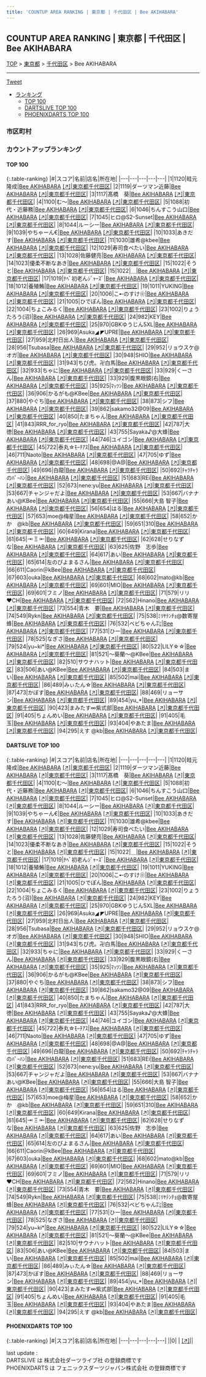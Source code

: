 ```yaml
---
title: 'COUNTUP AREA RANKING | 東京都 | 千代田区 | Bee AKIHABARA'
---
```

## COUNTUP AREA RANKING | 東京都 | 千代田区 | Bee AKIHABARA

[TOP](/darts/rank/) > [東京都](/darts/rank/東京都/) > [千代田区](/darts/rank/東京都/千代田区/) > Bee AKIHABARA

___

<a href="https://twitter.com/share?ref_src=twsrc%5Etfw" data-text="COUNTUP AREA RANKING | 東京都千代田区Bee AKIHABARA" class="twitter-share-button" data-hashtags="DARTSLIVE,PHOENIXDARTS,darts,ダーツ" data-show-count="false">Tweet</a>

* [ランキング](#カウントアップランキング)
    * [TOP 100](#top-100)
    * [DARTSLIVE TOP 100](#dartslive-top-100)
    * [PHOENIXDARTS TOP 100](#phoenixdarts-top-100)

### 市区町村

<ul>

</ul>

### カウントアップランキング

#### TOP 100



{:.table-ranking}
|#|スコア|名前|店名|所在地|
|---|---|---|---|---|
|1|1120|<span class="rank-name-dl">畦元 隆成</span>|<a href="/darts/rank/shops/fc0255dcb6506e3c5f9f3321c1147265.html">Bee AKIHABARA</a> <a href="https://search.dartslive.com/jp/shop/fc0255dcb6506e3c5f9f3321c1147265">[↗]</a>|<a href="/darts/rank/東京都/千代田区">東京都千代田区</a>|
|2|1119|<span class="rank-name-dl">ダーツマン近藤</span>|<a href="/darts/rank/shops/fc0255dcb6506e3c5f9f3321c1147265.html">Bee AKIHABARA</a> <a href="https://search.dartslive.com/jp/shop/fc0255dcb6506e3c5f9f3321c1147265">[↗]</a>|<a href="/darts/rank/東京都/千代田区">東京都千代田区</a>|
|3|1117|<span class="rank-name-dl">髙橋　葵</span>|<a href="/darts/rank/shops/fc0255dcb6506e3c5f9f3321c1147265.html">Bee AKIHABARA</a> <a href="https://search.dartslive.com/jp/shop/fc0255dcb6506e3c5f9f3321c1147265">[↗]</a>|<a href="/darts/rank/東京都/千代田区">東京都千代田区</a>|
|4|1100|<span class="rank-name-dl">む〜</span>|<a href="/darts/rank/shops/fc0255dcb6506e3c5f9f3321c1147265.html">Bee AKIHABARA</a> <a href="https://search.dartslive.com/jp/shop/fc0255dcb6506e3c5f9f3321c1147265">[↗]</a>|<a href="/darts/rank/東京都/千代田区">東京都千代田区</a>|
|5|1088|<span class="rank-name-dl">初代・近藤務</span>|<a href="/darts/rank/shops/fc0255dcb6506e3c5f9f3321c1147265.html">Bee AKIHABARA</a> <a href="https://search.dartslive.com/jp/shop/fc0255dcb6506e3c5f9f3321c1147265">[↗]</a>|<a href="/darts/rank/東京都/千代田区">東京都千代田区</a>|
|6|1046|<span class="rank-name-dl">ちんすこう山口</span>|<a href="/darts/rank/shops/fc0255dcb6506e3c5f9f3321c1147265.html">Bee AKIHABARA</a> <a href="https://search.dartslive.com/jp/shop/fc0255dcb6506e3c5f9f3321c1147265">[↗]</a>|<a href="/darts/rank/東京都/千代田区">東京都千代田区</a>|
|7|1045|<span class="rank-name-dl">ヒロ@S2-Sunset</span>|<a href="/darts/rank/shops/fc0255dcb6506e3c5f9f3321c1147265.html">Bee AKIHABARA</a> <a href="https://search.dartslive.com/jp/shop/fc0255dcb6506e3c5f9f3321c1147265">[↗]</a>|<a href="/darts/rank/東京都/千代田区">東京都千代田区</a>|
|8|1044|<span class="rank-name-dl">ルーシー</span>|<a href="/darts/rank/shops/fc0255dcb6506e3c5f9f3321c1147265.html">Bee AKIHABARA</a> <a href="https://search.dartslive.com/jp/shop/fc0255dcb6506e3c5f9f3321c1147265">[↗]</a>|<a href="/darts/rank/東京都/千代田区">東京都千代田区</a>|
|9|1039|<span class="rank-name-dl">やちゃーん€</span>|<a href="/darts/rank/shops/fc0255dcb6506e3c5f9f3321c1147265.html">Bee AKIHABARA</a> <a href="https://search.dartslive.com/jp/shop/fc0255dcb6506e3c5f9f3321c1147265">[↗]</a>|<a href="/darts/rank/東京都/千代田区">東京都千代田区</a>|
|10|1033|<span class="rank-name-dl">あきだす</span>|<a href="/darts/rank/shops/fc0255dcb6506e3c5f9f3321c1147265.html">Bee AKIHABARA</a> <a href="https://search.dartslive.com/jp/shop/fc0255dcb6506e3c5f9f3321c1147265">[↗]</a>|<a href="/darts/rank/東京都/千代田区">東京都千代田区</a>|
|11|1030|<span class="rank-name-dl">雄希@kbee</span>|<a href="/darts/rank/shops/fc0255dcb6506e3c5f9f3321c1147265.html">Bee AKIHABARA</a> <a href="https://search.dartslive.com/jp/shop/fc0255dcb6506e3c5f9f3321c1147265">[↗]</a>|<a href="/darts/rank/東京都/千代田区">東京都千代田区</a>|
|12|1029|<span class="rank-name-dl">寿司食べたい</span>|<a href="/darts/rank/shops/fc0255dcb6506e3c5f9f3321c1147265.html">Bee AKIHABARA</a> <a href="https://search.dartslive.com/jp/shop/fc0255dcb6506e3c5f9f3321c1147265">[↗]</a>|<a href="/darts/rank/東京都/千代田区">東京都千代田区</a>|
|13|1028|<span class="rank-name-dl">佐藤健亮</span>|<a href="/darts/rank/shops/fc0255dcb6506e3c5f9f3321c1147265.html">Bee AKIHABARA</a> <a href="https://search.dartslive.com/jp/shop/fc0255dcb6506e3c5f9f3321c1147265">[↗]</a>|<a href="/darts/rank/東京都/千代田区">東京都千代田区</a>|
|14|1023|<span class="rank-name-dl">優柔不断なあき</span>|<a href="/darts/rank/shops/fc0255dcb6506e3c5f9f3321c1147265.html">Bee AKIHABARA</a> <a href="https://search.dartslive.com/jp/shop/fc0255dcb6506e3c5f9f3321c1147265">[↗]</a>|<a href="/darts/rank/東京都/千代田区">東京都千代田区</a>|
|15|1022|<span class="rank-name-dl">そうと</span>|<a href="/darts/rank/shops/fc0255dcb6506e3c5f9f3321c1147265.html">Bee AKIHABARA</a> <a href="https://search.dartslive.com/jp/shop/fc0255dcb6506e3c5f9f3321c1147265">[↗]</a>|<a href="/darts/rank/東京都/千代田区">東京都千代田区</a>|
|15|1022|<span class="rank-name-dl">＿</span>|<a href="/darts/rank/shops/fc0255dcb6506e3c5f9f3321c1147265.html">Bee AKIHABARA</a> <a href="https://search.dartslive.com/jp/shop/fc0255dcb6506e3c5f9f3321c1147265">[↗]</a>|<a href="/darts/rank/東京都/千代田区">東京都千代田区</a>|
|17|1019|<span class="rank-name-dl">ﾅﾍﾞ初老んｼﾞｬｰｽﾞ</span>|<a href="/darts/rank/shops/fc0255dcb6506e3c5f9f3321c1147265.html">Bee AKIHABARA</a> <a href="https://search.dartslive.com/jp/shop/fc0255dcb6506e3c5f9f3321c1147265">[↗]</a>|<a href="/darts/rank/東京都/千代田区">東京都千代田区</a>|
|18|1012|<span class="rank-name-dl">養殖鮪</span>|<a href="/darts/rank/shops/fc0255dcb6506e3c5f9f3321c1147265.html">Bee AKIHABARA</a> <a href="https://search.dartslive.com/jp/shop/fc0255dcb6506e3c5f9f3321c1147265">[↗]</a>|<a href="/darts/rank/東京都/千代田区">東京都千代田区</a>|
|19|1011|<span class="rank-name-dl">YUKING</span>|<a href="/darts/rank/shops/fc0255dcb6506e3c5f9f3321c1147265.html">Bee AKIHABARA</a> <a href="https://search.dartslive.com/jp/shop/fc0255dcb6506e3c5f9f3321c1147265">[↗]</a>|<a href="/darts/rank/東京都/千代田区">東京都千代田区</a>|
|20|1006|<span class="rank-name-dl">こ➸のすけ❀</span>|<a href="/darts/rank/shops/fc0255dcb6506e3c5f9f3321c1147265.html">Bee AKIHABARA</a> <a href="https://search.dartslive.com/jp/shop/fc0255dcb6506e3c5f9f3321c1147265">[↗]</a>|<a href="/darts/rank/東京都/千代田区">東京都千代田区</a>|
|21|1005|<span class="rank-name-dl">ひでぽん</span>|<a href="/darts/rank/shops/fc0255dcb6506e3c5f9f3321c1147265.html">Bee AKIHABARA</a> <a href="https://search.dartslive.com/jp/shop/fc0255dcb6506e3c5f9f3321c1147265">[↗]</a>|<a href="/darts/rank/東京都/千代田区">東京都千代田区</a>|
|22|1004|<span class="rank-name-dl">ちょこみるく</span>|<a href="/darts/rank/shops/fc0255dcb6506e3c5f9f3321c1147265.html">Bee AKIHABARA</a> <a href="https://search.dartslive.com/jp/shop/fc0255dcb6506e3c5f9f3321c1147265">[↗]</a>|<a href="/darts/rank/東京都/千代田区">東京都千代田区</a>|
|23|1002|<span class="rank-name-dl">りょうたろう(沼)</span>|<a href="/darts/rank/shops/fc0255dcb6506e3c5f9f3321c1147265.html">Bee AKIHABARA</a> <a href="https://search.dartslive.com/jp/shop/fc0255dcb6506e3c5f9f3321c1147265">[↗]</a>|<a href="/darts/rank/東京都/千代田区">東京都千代田区</a>|
|24|982|<span class="rank-name-dl">KEY</span>|<a href="/darts/rank/shops/fc0255dcb6506e3c5f9f3321c1147265.html">Bee AKIHABARA</a> <a href="https://search.dartslive.com/jp/shop/fc0255dcb6506e3c5f9f3321c1147265">[↗]</a>|<a href="/darts/rank/東京都/千代田区">東京都千代田区</a>|
|25|970|<span class="rank-name-dl">GBKゆうじん5XL</span>|<a href="/darts/rank/shops/fc0255dcb6506e3c5f9f3321c1147265.html">Bee AKIHABARA</a> <a href="https://search.dartslive.com/jp/shop/fc0255dcb6506e3c5f9f3321c1147265">[↗]</a>|<a href="/darts/rank/東京都/千代田区">東京都千代田区</a>|
|26|969|<span class="rank-name-dl">Asuka◢ ◤UPRE</span>|<a href="/darts/rank/shops/fc0255dcb6506e3c5f9f3321c1147265.html">Bee AKIHABARA</a> <a href="https://search.dartslive.com/jp/shop/fc0255dcb6506e3c5f9f3321c1147265">[↗]</a>|<a href="/darts/rank/東京都/千代田区">東京都千代田区</a>|
|27|959|<span class="rank-name-dl">北村日出人</span>|<a href="/darts/rank/shops/fc0255dcb6506e3c5f9f3321c1147265.html">Bee AKIHABARA</a> <a href="https://search.dartslive.com/jp/shop/fc0255dcb6506e3c5f9f3321c1147265">[↗]</a>|<a href="/darts/rank/東京都/千代田区">東京都千代田区</a>|
|28|956|<span class="rank-name-dl">Tsubasa</span>|<a href="/darts/rank/shops/fc0255dcb6506e3c5f9f3321c1147265.html">Bee AKIHABARA</a> <a href="https://search.dartslive.com/jp/shop/fc0255dcb6506e3c5f9f3321c1147265">[↗]</a>|<a href="/darts/rank/東京都/千代田区">東京都千代田区</a>|
|29|952|<span class="rank-name-dl">リョウスケ@オガ</span>|<a href="/darts/rank/shops/fc0255dcb6506e3c5f9f3321c1147265.html">Bee AKIHABARA</a> <a href="https://search.dartslive.com/jp/shop/fc0255dcb6506e3c5f9f3321c1147265">[↗]</a>|<a href="/darts/rank/東京都/千代田区">東京都千代田区</a>|
|30|948|<span class="rank-name-dl">SHIO</span>|<a href="/darts/rank/shops/fc0255dcb6506e3c5f9f3321c1147265.html">Bee AKIHABARA</a> <a href="https://search.dartslive.com/jp/shop/fc0255dcb6506e3c5f9f3321c1147265">[↗]</a>|<a href="/darts/rank/東京都/千代田区">東京都千代田区</a>|
|31|943|<span class="rank-name-dl">ちび虎。卍白馬</span>|<a href="/darts/rank/shops/fc0255dcb6506e3c5f9f3321c1147265.html">Bee AKIHABARA</a> <a href="https://search.dartslive.com/jp/shop/fc0255dcb6506e3c5f9f3321c1147265">[↗]</a>|<a href="/darts/rank/東京都/千代田区">東京都千代田区</a>|
|32|933|<span class="rank-name-dl">ちゃに</span>|<a href="/darts/rank/shops/fc0255dcb6506e3c5f9f3321c1147265.html">Bee AKIHABARA</a> <a href="https://search.dartslive.com/jp/shop/fc0255dcb6506e3c5f9f3321c1147265">[↗]</a>|<a href="/darts/rank/東京都/千代田区">東京都千代田区</a>|
|33|929|<span class="rank-name-dl">くーさん</span>|<a href="/darts/rank/shops/fc0255dcb6506e3c5f9f3321c1147265.html">Bee AKIHABARA</a> <a href="https://search.dartslive.com/jp/shop/fc0255dcb6506e3c5f9f3321c1147265">[↗]</a>|<a href="/darts/rank/東京都/千代田区">東京都千代田区</a>|
|33|929|<span class="rank-name-dl">腹黒眼鏡(右</span>|<a href="/darts/rank/shops/fc0255dcb6506e3c5f9f3321c1147265.html">Bee AKIHABARA</a> <a href="https://search.dartslive.com/jp/shop/fc0255dcb6506e3c5f9f3321c1147265">[↗]</a>|<a href="/darts/rank/東京都/千代田区">東京都千代田区</a>|
|35|925|<span class="rank-name-dl">ﾏｯﾂﾝ</span>|<a href="/darts/rank/shops/fc0255dcb6506e3c5f9f3321c1147265.html">Bee AKIHABARA</a> <a href="https://search.dartslive.com/jp/shop/fc0255dcb6506e3c5f9f3321c1147265">[↗]</a>|<a href="/darts/rank/東京都/千代田区">東京都千代田区</a>|
|36|906|<span class="rank-name-dl">かるがも@KBee</span>|<a href="/darts/rank/shops/fc0255dcb6506e3c5f9f3321c1147265.html">Bee AKIHABARA</a> <a href="https://search.dartslive.com/jp/shop/fc0255dcb6506e3c5f9f3321c1147265">[↗]</a>|<a href="/darts/rank/東京都/千代田区">東京都千代田区</a>|
|37|880|<span class="rank-name-dl">やぐち</span>|<a href="/darts/rank/shops/fc0255dcb6506e3c5f9f3321c1147265.html">Bee AKIHABARA</a> <a href="https://search.dartslive.com/jp/shop/fc0255dcb6506e3c5f9f3321c1147265">[↗]</a>|<a href="/darts/rank/東京都/千代田区">東京都千代田区</a>|
|38|873|<span class="rank-name-dl">シフ</span>|<a href="/darts/rank/shops/fc0255dcb6506e3c5f9f3321c1147265.html">Bee AKIHABARA</a> <a href="https://search.dartslive.com/jp/shop/fc0255dcb6506e3c5f9f3321c1147265">[↗]</a>|<a href="/darts/rank/東京都/千代田区">東京都千代田区</a>|
|39|862|<span class="rank-name-dl">sakamo32@09</span>|<a href="/darts/rank/shops/fc0255dcb6506e3c5f9f3321c1147265.html">Bee AKIHABARA</a> <a href="https://search.dartslive.com/jp/shop/fc0255dcb6506e3c5f9f3321c1147265">[↗]</a>|<a href="/darts/rank/東京都/千代田区">東京都千代田区</a>|
|40|850|<span class="rank-name-dl">たまちゃん</span>|<a href="/darts/rank/shops/fc0255dcb6506e3c5f9f3321c1147265.html">Bee AKIHABARA</a> <a href="https://search.dartslive.com/jp/shop/fc0255dcb6506e3c5f9f3321c1147265">[↗]</a>|<a href="/darts/rank/東京都/千代田区">東京都千代田区</a>|
|41|843|<span class="rank-name-dl">RRR_for_ryo</span>|<a href="/darts/rank/shops/fc0255dcb6506e3c5f9f3321c1147265.html">Bee AKIHABARA</a> <a href="https://search.dartslive.com/jp/shop/fc0255dcb6506e3c5f9f3321c1147265">[↗]</a>|<a href="/darts/rank/東京都/千代田区">東京都千代田区</a>|
|42|787|<span class="rank-name-dl">大徳</span>|<a href="/darts/rank/shops/fc0255dcb6506e3c5f9f3321c1147265.html">Bee AKIHABARA</a> <a href="https://search.dartslive.com/jp/shop/fc0255dcb6506e3c5f9f3321c1147265">[↗]</a>|<a href="/darts/rank/東京都/千代田区">東京都千代田区</a>|
|43|755|<span class="rank-name-dl">Sayaka♪@大蜂</span>|<a href="/darts/rank/shops/fc0255dcb6506e3c5f9f3321c1147265.html">Bee AKIHABARA</a> <a href="https://search.dartslive.com/jp/shop/fc0255dcb6506e3c5f9f3321c1147265">[↗]</a>|<a href="/darts/rank/東京都/千代田区">東京都千代田区</a>|
|44|746|<span class="rank-name-dl">ユイゴン</span>|<a href="/darts/rank/shops/fc0255dcb6506e3c5f9f3321c1147265.html">Bee AKIHABARA</a> <a href="https://search.dartslive.com/jp/shop/fc0255dcb6506e3c5f9f3321c1147265">[↗]</a>|<a href="/darts/rank/東京都/千代田区">東京都千代田区</a>|
|45|722|<span class="rank-name-dl">泰丸☆ﾓｰﾁｱｽ</span>|<a href="/darts/rank/shops/fc0255dcb6506e3c5f9f3321c1147265.html">Bee AKIHABARA</a> <a href="https://search.dartslive.com/jp/shop/fc0255dcb6506e3c5f9f3321c1147265">[↗]</a>|<a href="/darts/rank/東京都/千代田区">東京都千代田区</a>|
|46|711|<span class="rank-name-dl">Naoto</span>|<a href="/darts/rank/shops/fc0255dcb6506e3c5f9f3321c1147265.html">Bee AKIHABARA</a> <a href="https://search.dartslive.com/jp/shop/fc0255dcb6506e3c5f9f3321c1147265">[↗]</a>|<a href="/darts/rank/東京都/千代田区">東京都千代田区</a>|
|47|705|<span class="rank-name-dl">ゆず</span>|<a href="/darts/rank/shops/fc0255dcb6506e3c5f9f3321c1147265.html">Bee AKIHABARA</a> <a href="https://search.dartslive.com/jp/shop/fc0255dcb6506e3c5f9f3321c1147265">[↗]</a>|<a href="/darts/rank/東京都/千代田区">東京都千代田区</a>|
|48|698|<span class="rank-name-dl">@A@</span>|<a href="/darts/rank/shops/fc0255dcb6506e3c5f9f3321c1147265.html">Bee AKIHABARA</a> <a href="https://search.dartslive.com/jp/shop/fc0255dcb6506e3c5f9f3321c1147265">[↗]</a>|<a href="/darts/rank/東京都/千代田区">東京都千代田区</a>|
|49|696|<span class="rank-name-dl">白龍</span>|<a href="/darts/rank/shops/fc0255dcb6506e3c5f9f3321c1147265.html">Bee AKIHABARA</a> <a href="https://search.dartslive.com/jp/shop/fc0255dcb6506e3c5f9f3321c1147265">[↗]</a>|<a href="/darts/rank/東京都/千代田区">東京都千代田区</a>|
|50|692|<span class="rank-name-dl">ﾁｬﾗﾁｬﾗのﾊﾟｰﾊﾝ</span>|<a href="/darts/rank/shops/fc0255dcb6506e3c5f9f3321c1147265.html">Bee AKIHABARA</a> <a href="https://search.dartslive.com/jp/shop/fc0255dcb6506e3c5f9f3321c1147265">[↗]</a>|<a href="/darts/rank/東京都/千代田区">東京都千代田区</a>|
|51|683|<span class="rank-name-dl">REi</span>|<a href="/darts/rank/shops/fc0255dcb6506e3c5f9f3321c1147265.html">Bee AKIHABARA</a> <a href="https://search.dartslive.com/jp/shop/fc0255dcb6506e3c5f9f3321c1147265">[↗]</a>|<a href="/darts/rank/東京都/千代田区">東京都千代田区</a>|
|52|673|<span class="rank-name-dl">nene:yu</span>|<a href="/darts/rank/shops/fc0255dcb6506e3c5f9f3321c1147265.html">Bee AKIHABARA</a> <a href="https://search.dartslive.com/jp/shop/fc0255dcb6506e3c5f9f3321c1147265">[↗]</a>|<a href="/darts/rank/東京都/千代田区">東京都千代田区</a>|
|53|667|<span class="rank-name-dl">チャンジャだよ</span>|<a href="/darts/rank/shops/fc0255dcb6506e3c5f9f3321c1147265.html">Bee AKIHABARA</a> <a href="https://search.dartslive.com/jp/shop/fc0255dcb6506e3c5f9f3321c1147265">[↗]</a>|<a href="/darts/rank/東京都/千代田区">東京都千代田区</a>|
|53|667|<span class="rank-name-dl">バナナあい@KBee</span>|<a href="/darts/rank/shops/fc0255dcb6506e3c5f9f3321c1147265.html">Bee AKIHABARA</a> <a href="https://search.dartslive.com/jp/shop/fc0255dcb6506e3c5f9f3321c1147265">[↗]</a>|<a href="/darts/rank/東京都/千代田区">東京都千代田区</a>|
|55|666|<span class="rank-name-dl">大島 智子</span>|<a href="/darts/rank/shops/fc0255dcb6506e3c5f9f3321c1147265.html">Bee AKIHABARA</a> <a href="https://search.dartslive.com/jp/shop/fc0255dcb6506e3c5f9f3321c1147265">[↗]</a>|<a href="/darts/rank/東京都/千代田区">東京都千代田区</a>|
|56|654|<span class="rank-name-dl">はる</span>|<a href="/darts/rank/shops/fc0255dcb6506e3c5f9f3321c1147265.html">Bee AKIHABARA</a> <a href="https://search.dartslive.com/jp/shop/fc0255dcb6506e3c5f9f3321c1147265">[↗]</a>|<a href="/darts/rank/東京都/千代田区">東京都千代田区</a>|
|57|653|<span class="rank-name-dl">moe@梅星</span>|<a href="/darts/rank/shops/fc0255dcb6506e3c5f9f3321c1147265.html">Bee AKIHABARA</a> <a href="https://search.dartslive.com/jp/shop/fc0255dcb6506e3c5f9f3321c1147265">[↗]</a>|<a href="/darts/rank/東京都/千代田区">東京都千代田区</a>|
|58|652|<span class="rank-name-dl">かか　@kb</span>|<a href="/darts/rank/shops/fc0255dcb6506e3c5f9f3321c1147265.html">Bee AKIHABARA</a> <a href="https://search.dartslive.com/jp/shop/fc0255dcb6506e3c5f9f3321c1147265">[↗]</a>|<a href="/darts/rank/東京都/千代田区">東京都千代田区</a>|
|59|651|<span class="rank-name-dl">310</span>|<a href="/darts/rank/shops/fc0255dcb6506e3c5f9f3321c1147265.html">Bee AKIHABARA</a> <a href="https://search.dartslive.com/jp/shop/fc0255dcb6506e3c5f9f3321c1147265">[↗]</a>|<a href="/darts/rank/東京都/千代田区">東京都千代田区</a>|
|60|649|<span class="rank-name-dl">Kirana</span>|<a href="/darts/rank/shops/fc0255dcb6506e3c5f9f3321c1147265.html">Bee AKIHABARA</a> <a href="https://search.dartslive.com/jp/shop/fc0255dcb6506e3c5f9f3321c1147265">[↗]</a>|<a href="/darts/rank/東京都/千代田区">東京都千代田区</a>|
|61|645|<span class="rank-name-dl">⇥ Ξ ⇤</span>|<a href="/darts/rank/shops/fc0255dcb6506e3c5f9f3321c1147265.html">Bee AKIHABARA</a> <a href="https://search.dartslive.com/jp/shop/fc0255dcb6506e3c5f9f3321c1147265">[↗]</a>|<a href="/darts/rank/東京都/千代田区">東京都千代田区</a>|
|62|628|<span class="rank-name-dl">せりなずな</span>|<a href="/darts/rank/shops/fc0255dcb6506e3c5f9f3321c1147265.html">Bee AKIHABARA</a> <a href="https://search.dartslive.com/jp/shop/fc0255dcb6506e3c5f9f3321c1147265">[↗]</a>|<a href="/darts/rank/東京都/千代田区">東京都千代田区</a>|
|63|625|<span class="rank-name-dl">佐野　志歩</span>|<a href="/darts/rank/shops/fc0255dcb6506e3c5f9f3321c1147265.html">Bee AKIHABARA</a> <a href="https://search.dartslive.com/jp/shop/fc0255dcb6506e3c5f9f3321c1147265">[↗]</a>|<a href="/darts/rank/東京都/千代田区">東京都千代田区</a>|
|64|617|<span class="rank-name-dl">あい</span>|<a href="/darts/rank/shops/fc0255dcb6506e3c5f9f3321c1147265.html">Bee AKIHABARA</a> <a href="https://search.dartslive.com/jp/shop/fc0255dcb6506e3c5f9f3321c1147265">[↗]</a>|<a href="/darts/rank/東京都/千代田区">東京都千代田区</a>|
|65|614|<span class="rank-name-dl">左のぴよまるさん</span>|<a href="/darts/rank/shops/fc0255dcb6506e3c5f9f3321c1147265.html">Bee AKIHABARA</a> <a href="https://search.dartslive.com/jp/shop/fc0255dcb6506e3c5f9f3321c1147265">[↗]</a>|<a href="/darts/rank/東京都/千代田区">東京都千代田区</a>|
|66|611|<span class="rank-name-dl">Caorin＠kBee</span>|<a href="/darts/rank/shops/fc0255dcb6506e3c5f9f3321c1147265.html">Bee AKIHABARA</a> <a href="https://search.dartslive.com/jp/shop/fc0255dcb6506e3c5f9f3321c1147265">[↗]</a>|<a href="/darts/rank/東京都/千代田区">東京都千代田区</a>|
|67|603|<span class="rank-name-dl">ouka</span>|<a href="/darts/rank/shops/fc0255dcb6506e3c5f9f3321c1147265.html">Bee AKIHABARA</a> <a href="https://search.dartslive.com/jp/shop/fc0255dcb6506e3c5f9f3321c1147265">[↗]</a>|<a href="/darts/rank/東京都/千代田区">東京都千代田区</a>|
|68|602|<span class="rank-name-dl">mato@kb</span>|<a href="/darts/rank/shops/fc0255dcb6506e3c5f9f3321c1147265.html">Bee AKIHABARA</a> <a href="https://search.dartslive.com/jp/shop/fc0255dcb6506e3c5f9f3321c1147265">[↗]</a>|<a href="/darts/rank/東京都/千代田区">東京都千代田区</a>|
|69|601|<span class="rank-name-dl">MIO</span>|<a href="/darts/rank/shops/fc0255dcb6506e3c5f9f3321c1147265.html">Bee AKIHABARA</a> <a href="https://search.dartslive.com/jp/shop/fc0255dcb6506e3c5f9f3321c1147265">[↗]</a>|<a href="/darts/rank/東京都/千代田区">東京都千代田区</a>|
|69|601|<span class="rank-name-dl">フミノ</span>|<a href="/darts/rank/shops/fc0255dcb6506e3c5f9f3321c1147265.html">Bee AKIHABARA</a> <a href="https://search.dartslive.com/jp/shop/fc0255dcb6506e3c5f9f3321c1147265">[↗]</a>|<a href="/darts/rank/東京都/千代田区">東京都千代田区</a>|
|71|579|<span class="rank-name-dl">リリ♥️CH</span>|<a href="/darts/rank/shops/fc0255dcb6506e3c5f9f3321c1147265.html">Bee AKIHABARA</a> <a href="https://search.dartslive.com/jp/shop/fc0255dcb6506e3c5f9f3321c1147265">[↗]</a>|<a href="/darts/rank/東京都/千代田区">東京都千代田区</a>|
|72|562|<span class="rank-name-dl">Hinano</span>|<a href="/darts/rank/shops/fc0255dcb6506e3c5f9f3321c1147265.html">Bee AKIHABARA</a> <a href="https://search.dartslive.com/jp/shop/fc0255dcb6506e3c5f9f3321c1147265">[↗]</a>|<a href="/darts/rank/東京都/千代田区">東京都千代田区</a>|
|73|554|<span class="rank-name-dl">青木　要</span>|<a href="/darts/rank/shops/fc0255dcb6506e3c5f9f3321c1147265.html">Bee AKIHABARA</a> <a href="https://search.dartslive.com/jp/shop/fc0255dcb6506e3c5f9f3321c1147265">[↗]</a>|<a href="/darts/rank/東京都/千代田区">東京都千代田区</a>|
|74|549|<span class="rank-name-dl">Rykn</span>|<a href="/darts/rank/shops/fc0255dcb6506e3c5f9f3321c1147265.html">Bee AKIHABARA</a> <a href="https://search.dartslive.com/jp/shop/fc0255dcb6506e3c5f9f3321c1147265">[↗]</a>|<a href="/darts/rank/東京都/千代田区">東京都千代田区</a>|
|75|538|<span class="rank-name-dl">ﾐﾘﾔﾃﾝﾁｮ@数寄屋蜂</span>|<a href="/darts/rank/shops/fc0255dcb6506e3c5f9f3321c1147265.html">Bee AKIHABARA</a> <a href="https://search.dartslive.com/jp/shop/fc0255dcb6506e3c5f9f3321c1147265">[↗]</a>|<a href="/darts/rank/東京都/千代田区">東京都千代田区</a>|
|76|532|<span class="rank-name-dl">ベビちゃん㌠</span>|<a href="/darts/rank/shops/fc0255dcb6506e3c5f9f3321c1147265.html">Bee AKIHABARA</a> <a href="https://search.dartslive.com/jp/shop/fc0255dcb6506e3c5f9f3321c1147265">[↗]</a>|<a href="/darts/rank/東京都/千代田区">東京都千代田区</a>|
|77|531|<span class="rank-name-dl">ひー</span>|<a href="/darts/rank/shops/fc0255dcb6506e3c5f9f3321c1147265.html">Bee AKIHABARA</a> <a href="https://search.dartslive.com/jp/shop/fc0255dcb6506e3c5f9f3321c1147265">[↗]</a>|<a href="/darts/rank/東京都/千代田区">東京都千代田区</a>|
|78|525|<span class="rank-name-dl">なぎさ</span>|<a href="/darts/rank/shops/fc0255dcb6506e3c5f9f3321c1147265.html">Bee AKIHABARA</a> <a href="https://search.dartslive.com/jp/shop/fc0255dcb6506e3c5f9f3321c1147265">[↗]</a>|<a href="/darts/rank/東京都/千代田区">東京都千代田区</a>|
|79|524|<span class="rank-name-dl">yu~ki*</span>|<a href="/darts/rank/shops/fc0255dcb6506e3c5f9f3321c1147265.html">Bee AKIHABARA</a> <a href="https://search.dartslive.com/jp/shop/fc0255dcb6506e3c5f9f3321c1147265">[↗]</a>|<a href="/darts/rank/東京都/千代田区">東京都千代田区</a>|
|80|522|<span class="rank-name-dl">LILY☆☆</span>|<a href="/darts/rank/shops/fc0255dcb6506e3c5f9f3321c1147265.html">Bee AKIHABARA</a> <a href="https://search.dartslive.com/jp/shop/fc0255dcb6506e3c5f9f3321c1147265">[↗]</a>|<a href="/darts/rank/東京都/千代田区">東京都千代田区</a>|
|81|521|<span class="rank-name-dl">～葵蘭～@KBee</span>|<a href="/darts/rank/shops/fc0255dcb6506e3c5f9f3321c1147265.html">Bee AKIHABARA</a> <a href="https://search.dartslive.com/jp/shop/fc0255dcb6506e3c5f9f3321c1147265">[↗]</a>|<a href="/darts/rank/東京都/千代田区">東京都千代田区</a>|
|82|510|<span class="rank-name-dl">サウナハット</span>|<a href="/darts/rank/shops/fc0255dcb6506e3c5f9f3321c1147265.html">Bee AKIHABARA</a> <a href="https://search.dartslive.com/jp/shop/fc0255dcb6506e3c5f9f3321c1147265">[↗]</a>|<a href="/darts/rank/東京都/千代田区">東京都千代田区</a>|
|83|506|<span class="rank-name-dl">あい@KBee</span>|<a href="/darts/rank/shops/fc0255dcb6506e3c5f9f3321c1147265.html">Bee AKIHABARA</a> <a href="https://search.dartslive.com/jp/shop/fc0255dcb6506e3c5f9f3321c1147265">[↗]</a>|<a href="/darts/rank/東京都/千代田区">東京都千代田区</a>|
|84|503|<span class="rank-name-dl">まい</span>|<a href="/darts/rank/shops/fc0255dcb6506e3c5f9f3321c1147265.html">Bee AKIHABARA</a> <a href="https://search.dartslive.com/jp/shop/fc0255dcb6506e3c5f9f3321c1147265">[↗]</a>|<a href="/darts/rank/東京都/千代田区">東京都千代田区</a>|
|85|502|<span class="rank-name-dl">mai</span>|<a href="/darts/rank/shops/fc0255dcb6506e3c5f9f3321c1147265.html">Bee AKIHABARA</a> <a href="https://search.dartslive.com/jp/shop/fc0255dcb6506e3c5f9f3321c1147265">[↗]</a>|<a href="/darts/rank/東京都/千代田区">東京都千代田区</a>|
|86|489|<span class="rank-name-dl">みぃたん‪☆</span>|<a href="/darts/rank/shops/fc0255dcb6506e3c5f9f3321c1147265.html">Bee AKIHABARA</a> <a href="https://search.dartslive.com/jp/shop/fc0255dcb6506e3c5f9f3321c1147265">[↗]</a>|<a href="/darts/rank/東京都/千代田区">東京都千代田区</a>|
|87|473|<span class="rank-name-dl">かぼす</span>|<a href="/darts/rank/shops/fc0255dcb6506e3c5f9f3321c1147265.html">Bee AKIHABARA</a> <a href="https://search.dartslive.com/jp/shop/fc0255dcb6506e3c5f9f3321c1147265">[↗]</a>|<a href="/darts/rank/東京都/千代田区">東京都千代田区</a>|
|88|469|<span class="rank-name-dl">リョーサン</span>|<a href="/darts/rank/shops/fc0255dcb6506e3c5f9f3321c1147265.html">Bee AKIHABARA</a> <a href="https://search.dartslive.com/jp/shop/fc0255dcb6506e3c5f9f3321c1147265">[↗]</a>|<a href="/darts/rank/東京都/千代田区">東京都千代田区</a>|
|89|454|<span class="rank-name-dl">yu_*</span>|<a href="/darts/rank/shops/fc0255dcb6506e3c5f9f3321c1147265.html">Bee AKIHABARA</a> <a href="https://search.dartslive.com/jp/shop/fc0255dcb6506e3c5f9f3321c1147265">[↗]</a>|<a href="/darts/rank/東京都/千代田区">東京都千代田区</a>|
|90|423|<span class="rank-name-dl">まみたす∞紫式部</span>|<a href="/darts/rank/shops/fc0255dcb6506e3c5f9f3321c1147265.html">Bee AKIHABARA</a> <a href="https://search.dartslive.com/jp/shop/fc0255dcb6506e3c5f9f3321c1147265">[↗]</a>|<a href="/darts/rank/東京都/千代田区">東京都千代田区</a>|
|91|405|<span class="rank-name-dl">ちょんめい</span>|<a href="/darts/rank/shops/fc0255dcb6506e3c5f9f3321c1147265.html">Bee AKIHABARA</a> <a href="https://search.dartslive.com/jp/shop/fc0255dcb6506e3c5f9f3321c1147265">[↗]</a>|<a href="/darts/rank/東京都/千代田区">東京都千代田区</a>|
|91|405|<span class="rank-name-dl">毛玉</span>|<a href="/darts/rank/shops/fc0255dcb6506e3c5f9f3321c1147265.html">Bee AKIHABARA</a> <a href="https://search.dartslive.com/jp/shop/fc0255dcb6506e3c5f9f3321c1147265">[↗]</a>|<a href="/darts/rank/東京都/千代田区">東京都千代田区</a>|
|93|404|<span class="rank-name-dl">やあたま</span>|<a href="/darts/rank/shops/fc0255dcb6506e3c5f9f3321c1147265.html">Bee AKIHABARA</a> <a href="https://search.dartslive.com/jp/shop/fc0255dcb6506e3c5f9f3321c1147265">[↗]</a>|<a href="/darts/rank/東京都/千代田区">東京都千代田区</a>|
|94|295|<span class="rank-name-dl">えす @kb</span>|<a href="/darts/rank/shops/fc0255dcb6506e3c5f9f3321c1147265.html">Bee AKIHABARA</a> <a href="https://search.dartslive.com/jp/shop/fc0255dcb6506e3c5f9f3321c1147265">[↗]</a>|<a href="/darts/rank/東京都/千代田区">東京都千代田区</a>|


#### DARTSLIVE TOP 100



{:.table-ranking}
|#|スコア|名前|店名|所在地|
|---|---|---|---|---|
|1|1120|<span class="rank-name-dl">畦元 隆成</span>|<a href="/darts/rank/shops/fc0255dcb6506e3c5f9f3321c1147265.html">Bee AKIHABARA</a> <a href="https://search.dartslive.com/jp/shop/fc0255dcb6506e3c5f9f3321c1147265">[↗]</a>|<a href="/darts/rank/東京都/千代田区">東京都千代田区</a>|
|2|1119|<span class="rank-name-dl">ダーツマン近藤</span>|<a href="/darts/rank/shops/fc0255dcb6506e3c5f9f3321c1147265.html">Bee AKIHABARA</a> <a href="https://search.dartslive.com/jp/shop/fc0255dcb6506e3c5f9f3321c1147265">[↗]</a>|<a href="/darts/rank/東京都/千代田区">東京都千代田区</a>|
|3|1117|<span class="rank-name-dl">髙橋　葵</span>|<a href="/darts/rank/shops/fc0255dcb6506e3c5f9f3321c1147265.html">Bee AKIHABARA</a> <a href="https://search.dartslive.com/jp/shop/fc0255dcb6506e3c5f9f3321c1147265">[↗]</a>|<a href="/darts/rank/東京都/千代田区">東京都千代田区</a>|
|4|1100|<span class="rank-name-dl">む〜</span>|<a href="/darts/rank/shops/fc0255dcb6506e3c5f9f3321c1147265.html">Bee AKIHABARA</a> <a href="https://search.dartslive.com/jp/shop/fc0255dcb6506e3c5f9f3321c1147265">[↗]</a>|<a href="/darts/rank/東京都/千代田区">東京都千代田区</a>|
|5|1088|<span class="rank-name-dl">初代・近藤務</span>|<a href="/darts/rank/shops/fc0255dcb6506e3c5f9f3321c1147265.html">Bee AKIHABARA</a> <a href="https://search.dartslive.com/jp/shop/fc0255dcb6506e3c5f9f3321c1147265">[↗]</a>|<a href="/darts/rank/東京都/千代田区">東京都千代田区</a>|
|6|1046|<span class="rank-name-dl">ちんすこう山口</span>|<a href="/darts/rank/shops/fc0255dcb6506e3c5f9f3321c1147265.html">Bee AKIHABARA</a> <a href="https://search.dartslive.com/jp/shop/fc0255dcb6506e3c5f9f3321c1147265">[↗]</a>|<a href="/darts/rank/東京都/千代田区">東京都千代田区</a>|
|7|1045|<span class="rank-name-dl">ヒロ@S2-Sunset</span>|<a href="/darts/rank/shops/fc0255dcb6506e3c5f9f3321c1147265.html">Bee AKIHABARA</a> <a href="https://search.dartslive.com/jp/shop/fc0255dcb6506e3c5f9f3321c1147265">[↗]</a>|<a href="/darts/rank/東京都/千代田区">東京都千代田区</a>|
|8|1044|<span class="rank-name-dl">ルーシー</span>|<a href="/darts/rank/shops/fc0255dcb6506e3c5f9f3321c1147265.html">Bee AKIHABARA</a> <a href="https://search.dartslive.com/jp/shop/fc0255dcb6506e3c5f9f3321c1147265">[↗]</a>|<a href="/darts/rank/東京都/千代田区">東京都千代田区</a>|
|9|1039|<span class="rank-name-dl">やちゃーん€</span>|<a href="/darts/rank/shops/fc0255dcb6506e3c5f9f3321c1147265.html">Bee AKIHABARA</a> <a href="https://search.dartslive.com/jp/shop/fc0255dcb6506e3c5f9f3321c1147265">[↗]</a>|<a href="/darts/rank/東京都/千代田区">東京都千代田区</a>|
|10|1033|<span class="rank-name-dl">あきだす</span>|<a href="/darts/rank/shops/fc0255dcb6506e3c5f9f3321c1147265.html">Bee AKIHABARA</a> <a href="https://search.dartslive.com/jp/shop/fc0255dcb6506e3c5f9f3321c1147265">[↗]</a>|<a href="/darts/rank/東京都/千代田区">東京都千代田区</a>|
|11|1030|<span class="rank-name-dl">雄希@kbee</span>|<a href="/darts/rank/shops/fc0255dcb6506e3c5f9f3321c1147265.html">Bee AKIHABARA</a> <a href="https://search.dartslive.com/jp/shop/fc0255dcb6506e3c5f9f3321c1147265">[↗]</a>|<a href="/darts/rank/東京都/千代田区">東京都千代田区</a>|
|12|1029|<span class="rank-name-dl">寿司食べたい</span>|<a href="/darts/rank/shops/fc0255dcb6506e3c5f9f3321c1147265.html">Bee AKIHABARA</a> <a href="https://search.dartslive.com/jp/shop/fc0255dcb6506e3c5f9f3321c1147265">[↗]</a>|<a href="/darts/rank/東京都/千代田区">東京都千代田区</a>|
|13|1028|<span class="rank-name-dl">佐藤健亮</span>|<a href="/darts/rank/shops/fc0255dcb6506e3c5f9f3321c1147265.html">Bee AKIHABARA</a> <a href="https://search.dartslive.com/jp/shop/fc0255dcb6506e3c5f9f3321c1147265">[↗]</a>|<a href="/darts/rank/東京都/千代田区">東京都千代田区</a>|
|14|1023|<span class="rank-name-dl">優柔不断なあき</span>|<a href="/darts/rank/shops/fc0255dcb6506e3c5f9f3321c1147265.html">Bee AKIHABARA</a> <a href="https://search.dartslive.com/jp/shop/fc0255dcb6506e3c5f9f3321c1147265">[↗]</a>|<a href="/darts/rank/東京都/千代田区">東京都千代田区</a>|
|15|1022|<span class="rank-name-dl">そうと</span>|<a href="/darts/rank/shops/fc0255dcb6506e3c5f9f3321c1147265.html">Bee AKIHABARA</a> <a href="https://search.dartslive.com/jp/shop/fc0255dcb6506e3c5f9f3321c1147265">[↗]</a>|<a href="/darts/rank/東京都/千代田区">東京都千代田区</a>|
|15|1022|<span class="rank-name-dl">＿</span>|<a href="/darts/rank/shops/fc0255dcb6506e3c5f9f3321c1147265.html">Bee AKIHABARA</a> <a href="https://search.dartslive.com/jp/shop/fc0255dcb6506e3c5f9f3321c1147265">[↗]</a>|<a href="/darts/rank/東京都/千代田区">東京都千代田区</a>|
|17|1019|<span class="rank-name-dl">ﾅﾍﾞ初老んｼﾞｬｰｽﾞ</span>|<a href="/darts/rank/shops/fc0255dcb6506e3c5f9f3321c1147265.html">Bee AKIHABARA</a> <a href="https://search.dartslive.com/jp/shop/fc0255dcb6506e3c5f9f3321c1147265">[↗]</a>|<a href="/darts/rank/東京都/千代田区">東京都千代田区</a>|
|18|1012|<span class="rank-name-dl">養殖鮪</span>|<a href="/darts/rank/shops/fc0255dcb6506e3c5f9f3321c1147265.html">Bee AKIHABARA</a> <a href="https://search.dartslive.com/jp/shop/fc0255dcb6506e3c5f9f3321c1147265">[↗]</a>|<a href="/darts/rank/東京都/千代田区">東京都千代田区</a>|
|19|1011|<span class="rank-name-dl">YUKING</span>|<a href="/darts/rank/shops/fc0255dcb6506e3c5f9f3321c1147265.html">Bee AKIHABARA</a> <a href="https://search.dartslive.com/jp/shop/fc0255dcb6506e3c5f9f3321c1147265">[↗]</a>|<a href="/darts/rank/東京都/千代田区">東京都千代田区</a>|
|20|1006|<span class="rank-name-dl">こ➸のすけ❀</span>|<a href="/darts/rank/shops/fc0255dcb6506e3c5f9f3321c1147265.html">Bee AKIHABARA</a> <a href="https://search.dartslive.com/jp/shop/fc0255dcb6506e3c5f9f3321c1147265">[↗]</a>|<a href="/darts/rank/東京都/千代田区">東京都千代田区</a>|
|21|1005|<span class="rank-name-dl">ひでぽん</span>|<a href="/darts/rank/shops/fc0255dcb6506e3c5f9f3321c1147265.html">Bee AKIHABARA</a> <a href="https://search.dartslive.com/jp/shop/fc0255dcb6506e3c5f9f3321c1147265">[↗]</a>|<a href="/darts/rank/東京都/千代田区">東京都千代田区</a>|
|22|1004|<span class="rank-name-dl">ちょこみるく</span>|<a href="/darts/rank/shops/fc0255dcb6506e3c5f9f3321c1147265.html">Bee AKIHABARA</a> <a href="https://search.dartslive.com/jp/shop/fc0255dcb6506e3c5f9f3321c1147265">[↗]</a>|<a href="/darts/rank/東京都/千代田区">東京都千代田区</a>|
|23|1002|<span class="rank-name-dl">りょうたろう(沼)</span>|<a href="/darts/rank/shops/fc0255dcb6506e3c5f9f3321c1147265.html">Bee AKIHABARA</a> <a href="https://search.dartslive.com/jp/shop/fc0255dcb6506e3c5f9f3321c1147265">[↗]</a>|<a href="/darts/rank/東京都/千代田区">東京都千代田区</a>|
|24|982|<span class="rank-name-dl">KEY</span>|<a href="/darts/rank/shops/fc0255dcb6506e3c5f9f3321c1147265.html">Bee AKIHABARA</a> <a href="https://search.dartslive.com/jp/shop/fc0255dcb6506e3c5f9f3321c1147265">[↗]</a>|<a href="/darts/rank/東京都/千代田区">東京都千代田区</a>|
|25|970|<span class="rank-name-dl">GBKゆうじん5XL</span>|<a href="/darts/rank/shops/fc0255dcb6506e3c5f9f3321c1147265.html">Bee AKIHABARA</a> <a href="https://search.dartslive.com/jp/shop/fc0255dcb6506e3c5f9f3321c1147265">[↗]</a>|<a href="/darts/rank/東京都/千代田区">東京都千代田区</a>|
|26|969|<span class="rank-name-dl">Asuka◢ ◤UPRE</span>|<a href="/darts/rank/shops/fc0255dcb6506e3c5f9f3321c1147265.html">Bee AKIHABARA</a> <a href="https://search.dartslive.com/jp/shop/fc0255dcb6506e3c5f9f3321c1147265">[↗]</a>|<a href="/darts/rank/東京都/千代田区">東京都千代田区</a>|
|27|959|<span class="rank-name-dl">北村日出人</span>|<a href="/darts/rank/shops/fc0255dcb6506e3c5f9f3321c1147265.html">Bee AKIHABARA</a> <a href="https://search.dartslive.com/jp/shop/fc0255dcb6506e3c5f9f3321c1147265">[↗]</a>|<a href="/darts/rank/東京都/千代田区">東京都千代田区</a>|
|28|956|<span class="rank-name-dl">Tsubasa</span>|<a href="/darts/rank/shops/fc0255dcb6506e3c5f9f3321c1147265.html">Bee AKIHABARA</a> <a href="https://search.dartslive.com/jp/shop/fc0255dcb6506e3c5f9f3321c1147265">[↗]</a>|<a href="/darts/rank/東京都/千代田区">東京都千代田区</a>|
|29|952|<span class="rank-name-dl">リョウスケ@オガ</span>|<a href="/darts/rank/shops/fc0255dcb6506e3c5f9f3321c1147265.html">Bee AKIHABARA</a> <a href="https://search.dartslive.com/jp/shop/fc0255dcb6506e3c5f9f3321c1147265">[↗]</a>|<a href="/darts/rank/東京都/千代田区">東京都千代田区</a>|
|30|948|<span class="rank-name-dl">SHIO</span>|<a href="/darts/rank/shops/fc0255dcb6506e3c5f9f3321c1147265.html">Bee AKIHABARA</a> <a href="https://search.dartslive.com/jp/shop/fc0255dcb6506e3c5f9f3321c1147265">[↗]</a>|<a href="/darts/rank/東京都/千代田区">東京都千代田区</a>|
|31|943|<span class="rank-name-dl">ちび虎。卍白馬</span>|<a href="/darts/rank/shops/fc0255dcb6506e3c5f9f3321c1147265.html">Bee AKIHABARA</a> <a href="https://search.dartslive.com/jp/shop/fc0255dcb6506e3c5f9f3321c1147265">[↗]</a>|<a href="/darts/rank/東京都/千代田区">東京都千代田区</a>|
|32|933|<span class="rank-name-dl">ちゃに</span>|<a href="/darts/rank/shops/fc0255dcb6506e3c5f9f3321c1147265.html">Bee AKIHABARA</a> <a href="https://search.dartslive.com/jp/shop/fc0255dcb6506e3c5f9f3321c1147265">[↗]</a>|<a href="/darts/rank/東京都/千代田区">東京都千代田区</a>|
|33|929|<span class="rank-name-dl">くーさん</span>|<a href="/darts/rank/shops/fc0255dcb6506e3c5f9f3321c1147265.html">Bee AKIHABARA</a> <a href="https://search.dartslive.com/jp/shop/fc0255dcb6506e3c5f9f3321c1147265">[↗]</a>|<a href="/darts/rank/東京都/千代田区">東京都千代田区</a>|
|33|929|<span class="rank-name-dl">腹黒眼鏡(右</span>|<a href="/darts/rank/shops/fc0255dcb6506e3c5f9f3321c1147265.html">Bee AKIHABARA</a> <a href="https://search.dartslive.com/jp/shop/fc0255dcb6506e3c5f9f3321c1147265">[↗]</a>|<a href="/darts/rank/東京都/千代田区">東京都千代田区</a>|
|35|925|<span class="rank-name-dl">ﾏｯﾂﾝ</span>|<a href="/darts/rank/shops/fc0255dcb6506e3c5f9f3321c1147265.html">Bee AKIHABARA</a> <a href="https://search.dartslive.com/jp/shop/fc0255dcb6506e3c5f9f3321c1147265">[↗]</a>|<a href="/darts/rank/東京都/千代田区">東京都千代田区</a>|
|36|906|<span class="rank-name-dl">かるがも@KBee</span>|<a href="/darts/rank/shops/fc0255dcb6506e3c5f9f3321c1147265.html">Bee AKIHABARA</a> <a href="https://search.dartslive.com/jp/shop/fc0255dcb6506e3c5f9f3321c1147265">[↗]</a>|<a href="/darts/rank/東京都/千代田区">東京都千代田区</a>|
|37|880|<span class="rank-name-dl">やぐち</span>|<a href="/darts/rank/shops/fc0255dcb6506e3c5f9f3321c1147265.html">Bee AKIHABARA</a> <a href="https://search.dartslive.com/jp/shop/fc0255dcb6506e3c5f9f3321c1147265">[↗]</a>|<a href="/darts/rank/東京都/千代田区">東京都千代田区</a>|
|38|873|<span class="rank-name-dl">シフ</span>|<a href="/darts/rank/shops/fc0255dcb6506e3c5f9f3321c1147265.html">Bee AKIHABARA</a> <a href="https://search.dartslive.com/jp/shop/fc0255dcb6506e3c5f9f3321c1147265">[↗]</a>|<a href="/darts/rank/東京都/千代田区">東京都千代田区</a>|
|39|862|<span class="rank-name-dl">sakamo32@09</span>|<a href="/darts/rank/shops/fc0255dcb6506e3c5f9f3321c1147265.html">Bee AKIHABARA</a> <a href="https://search.dartslive.com/jp/shop/fc0255dcb6506e3c5f9f3321c1147265">[↗]</a>|<a href="/darts/rank/東京都/千代田区">東京都千代田区</a>|
|40|850|<span class="rank-name-dl">たまちゃん</span>|<a href="/darts/rank/shops/fc0255dcb6506e3c5f9f3321c1147265.html">Bee AKIHABARA</a> <a href="https://search.dartslive.com/jp/shop/fc0255dcb6506e3c5f9f3321c1147265">[↗]</a>|<a href="/darts/rank/東京都/千代田区">東京都千代田区</a>|
|41|843|<span class="rank-name-dl">RRR_for_ryo</span>|<a href="/darts/rank/shops/fc0255dcb6506e3c5f9f3321c1147265.html">Bee AKIHABARA</a> <a href="https://search.dartslive.com/jp/shop/fc0255dcb6506e3c5f9f3321c1147265">[↗]</a>|<a href="/darts/rank/東京都/千代田区">東京都千代田区</a>|
|42|787|<span class="rank-name-dl">大徳</span>|<a href="/darts/rank/shops/fc0255dcb6506e3c5f9f3321c1147265.html">Bee AKIHABARA</a> <a href="https://search.dartslive.com/jp/shop/fc0255dcb6506e3c5f9f3321c1147265">[↗]</a>|<a href="/darts/rank/東京都/千代田区">東京都千代田区</a>|
|43|755|<span class="rank-name-dl">Sayaka♪@大蜂</span>|<a href="/darts/rank/shops/fc0255dcb6506e3c5f9f3321c1147265.html">Bee AKIHABARA</a> <a href="https://search.dartslive.com/jp/shop/fc0255dcb6506e3c5f9f3321c1147265">[↗]</a>|<a href="/darts/rank/東京都/千代田区">東京都千代田区</a>|
|44|746|<span class="rank-name-dl">ユイゴン</span>|<a href="/darts/rank/shops/fc0255dcb6506e3c5f9f3321c1147265.html">Bee AKIHABARA</a> <a href="https://search.dartslive.com/jp/shop/fc0255dcb6506e3c5f9f3321c1147265">[↗]</a>|<a href="/darts/rank/東京都/千代田区">東京都千代田区</a>|
|45|722|<span class="rank-name-dl">泰丸☆ﾓｰﾁｱｽ</span>|<a href="/darts/rank/shops/fc0255dcb6506e3c5f9f3321c1147265.html">Bee AKIHABARA</a> <a href="https://search.dartslive.com/jp/shop/fc0255dcb6506e3c5f9f3321c1147265">[↗]</a>|<a href="/darts/rank/東京都/千代田区">東京都千代田区</a>|
|46|711|<span class="rank-name-dl">Naoto</span>|<a href="/darts/rank/shops/fc0255dcb6506e3c5f9f3321c1147265.html">Bee AKIHABARA</a> <a href="https://search.dartslive.com/jp/shop/fc0255dcb6506e3c5f9f3321c1147265">[↗]</a>|<a href="/darts/rank/東京都/千代田区">東京都千代田区</a>|
|47|705|<span class="rank-name-dl">ゆず</span>|<a href="/darts/rank/shops/fc0255dcb6506e3c5f9f3321c1147265.html">Bee AKIHABARA</a> <a href="https://search.dartslive.com/jp/shop/fc0255dcb6506e3c5f9f3321c1147265">[↗]</a>|<a href="/darts/rank/東京都/千代田区">東京都千代田区</a>|
|48|698|<span class="rank-name-dl">@A@</span>|<a href="/darts/rank/shops/fc0255dcb6506e3c5f9f3321c1147265.html">Bee AKIHABARA</a> <a href="https://search.dartslive.com/jp/shop/fc0255dcb6506e3c5f9f3321c1147265">[↗]</a>|<a href="/darts/rank/東京都/千代田区">東京都千代田区</a>|
|49|696|<span class="rank-name-dl">白龍</span>|<a href="/darts/rank/shops/fc0255dcb6506e3c5f9f3321c1147265.html">Bee AKIHABARA</a> <a href="https://search.dartslive.com/jp/shop/fc0255dcb6506e3c5f9f3321c1147265">[↗]</a>|<a href="/darts/rank/東京都/千代田区">東京都千代田区</a>|
|50|692|<span class="rank-name-dl">ﾁｬﾗﾁｬﾗのﾊﾟｰﾊﾝ</span>|<a href="/darts/rank/shops/fc0255dcb6506e3c5f9f3321c1147265.html">Bee AKIHABARA</a> <a href="https://search.dartslive.com/jp/shop/fc0255dcb6506e3c5f9f3321c1147265">[↗]</a>|<a href="/darts/rank/東京都/千代田区">東京都千代田区</a>|
|51|683|<span class="rank-name-dl">REi</span>|<a href="/darts/rank/shops/fc0255dcb6506e3c5f9f3321c1147265.html">Bee AKIHABARA</a> <a href="https://search.dartslive.com/jp/shop/fc0255dcb6506e3c5f9f3321c1147265">[↗]</a>|<a href="/darts/rank/東京都/千代田区">東京都千代田区</a>|
|52|673|<span class="rank-name-dl">nene:yu</span>|<a href="/darts/rank/shops/fc0255dcb6506e3c5f9f3321c1147265.html">Bee AKIHABARA</a> <a href="https://search.dartslive.com/jp/shop/fc0255dcb6506e3c5f9f3321c1147265">[↗]</a>|<a href="/darts/rank/東京都/千代田区">東京都千代田区</a>|
|53|667|<span class="rank-name-dl">チャンジャだよ</span>|<a href="/darts/rank/shops/fc0255dcb6506e3c5f9f3321c1147265.html">Bee AKIHABARA</a> <a href="https://search.dartslive.com/jp/shop/fc0255dcb6506e3c5f9f3321c1147265">[↗]</a>|<a href="/darts/rank/東京都/千代田区">東京都千代田区</a>|
|53|667|<span class="rank-name-dl">バナナあい@KBee</span>|<a href="/darts/rank/shops/fc0255dcb6506e3c5f9f3321c1147265.html">Bee AKIHABARA</a> <a href="https://search.dartslive.com/jp/shop/fc0255dcb6506e3c5f9f3321c1147265">[↗]</a>|<a href="/darts/rank/東京都/千代田区">東京都千代田区</a>|
|55|666|<span class="rank-name-dl">大島 智子</span>|<a href="/darts/rank/shops/fc0255dcb6506e3c5f9f3321c1147265.html">Bee AKIHABARA</a> <a href="https://search.dartslive.com/jp/shop/fc0255dcb6506e3c5f9f3321c1147265">[↗]</a>|<a href="/darts/rank/東京都/千代田区">東京都千代田区</a>|
|56|654|<span class="rank-name-dl">はる</span>|<a href="/darts/rank/shops/fc0255dcb6506e3c5f9f3321c1147265.html">Bee AKIHABARA</a> <a href="https://search.dartslive.com/jp/shop/fc0255dcb6506e3c5f9f3321c1147265">[↗]</a>|<a href="/darts/rank/東京都/千代田区">東京都千代田区</a>|
|57|653|<span class="rank-name-dl">moe@梅星</span>|<a href="/darts/rank/shops/fc0255dcb6506e3c5f9f3321c1147265.html">Bee AKIHABARA</a> <a href="https://search.dartslive.com/jp/shop/fc0255dcb6506e3c5f9f3321c1147265">[↗]</a>|<a href="/darts/rank/東京都/千代田区">東京都千代田区</a>|
|58|652|<span class="rank-name-dl">かか　@kb</span>|<a href="/darts/rank/shops/fc0255dcb6506e3c5f9f3321c1147265.html">Bee AKIHABARA</a> <a href="https://search.dartslive.com/jp/shop/fc0255dcb6506e3c5f9f3321c1147265">[↗]</a>|<a href="/darts/rank/東京都/千代田区">東京都千代田区</a>|
|59|651|<span class="rank-name-dl">310</span>|<a href="/darts/rank/shops/fc0255dcb6506e3c5f9f3321c1147265.html">Bee AKIHABARA</a> <a href="https://search.dartslive.com/jp/shop/fc0255dcb6506e3c5f9f3321c1147265">[↗]</a>|<a href="/darts/rank/東京都/千代田区">東京都千代田区</a>|
|60|649|<span class="rank-name-dl">Kirana</span>|<a href="/darts/rank/shops/fc0255dcb6506e3c5f9f3321c1147265.html">Bee AKIHABARA</a> <a href="https://search.dartslive.com/jp/shop/fc0255dcb6506e3c5f9f3321c1147265">[↗]</a>|<a href="/darts/rank/東京都/千代田区">東京都千代田区</a>|
|61|645|<span class="rank-name-dl">⇥ Ξ ⇤</span>|<a href="/darts/rank/shops/fc0255dcb6506e3c5f9f3321c1147265.html">Bee AKIHABARA</a> <a href="https://search.dartslive.com/jp/shop/fc0255dcb6506e3c5f9f3321c1147265">[↗]</a>|<a href="/darts/rank/東京都/千代田区">東京都千代田区</a>|
|62|628|<span class="rank-name-dl">せりなずな</span>|<a href="/darts/rank/shops/fc0255dcb6506e3c5f9f3321c1147265.html">Bee AKIHABARA</a> <a href="https://search.dartslive.com/jp/shop/fc0255dcb6506e3c5f9f3321c1147265">[↗]</a>|<a href="/darts/rank/東京都/千代田区">東京都千代田区</a>|
|63|625|<span class="rank-name-dl">佐野　志歩</span>|<a href="/darts/rank/shops/fc0255dcb6506e3c5f9f3321c1147265.html">Bee AKIHABARA</a> <a href="https://search.dartslive.com/jp/shop/fc0255dcb6506e3c5f9f3321c1147265">[↗]</a>|<a href="/darts/rank/東京都/千代田区">東京都千代田区</a>|
|64|617|<span class="rank-name-dl">あい</span>|<a href="/darts/rank/shops/fc0255dcb6506e3c5f9f3321c1147265.html">Bee AKIHABARA</a> <a href="https://search.dartslive.com/jp/shop/fc0255dcb6506e3c5f9f3321c1147265">[↗]</a>|<a href="/darts/rank/東京都/千代田区">東京都千代田区</a>|
|65|614|<span class="rank-name-dl">左のぴよまるさん</span>|<a href="/darts/rank/shops/fc0255dcb6506e3c5f9f3321c1147265.html">Bee AKIHABARA</a> <a href="https://search.dartslive.com/jp/shop/fc0255dcb6506e3c5f9f3321c1147265">[↗]</a>|<a href="/darts/rank/東京都/千代田区">東京都千代田区</a>|
|66|611|<span class="rank-name-dl">Caorin＠kBee</span>|<a href="/darts/rank/shops/fc0255dcb6506e3c5f9f3321c1147265.html">Bee AKIHABARA</a> <a href="https://search.dartslive.com/jp/shop/fc0255dcb6506e3c5f9f3321c1147265">[↗]</a>|<a href="/darts/rank/東京都/千代田区">東京都千代田区</a>|
|67|603|<span class="rank-name-dl">ouka</span>|<a href="/darts/rank/shops/fc0255dcb6506e3c5f9f3321c1147265.html">Bee AKIHABARA</a> <a href="https://search.dartslive.com/jp/shop/fc0255dcb6506e3c5f9f3321c1147265">[↗]</a>|<a href="/darts/rank/東京都/千代田区">東京都千代田区</a>|
|68|602|<span class="rank-name-dl">mato@kb</span>|<a href="/darts/rank/shops/fc0255dcb6506e3c5f9f3321c1147265.html">Bee AKIHABARA</a> <a href="https://search.dartslive.com/jp/shop/fc0255dcb6506e3c5f9f3321c1147265">[↗]</a>|<a href="/darts/rank/東京都/千代田区">東京都千代田区</a>|
|69|601|<span class="rank-name-dl">MIO</span>|<a href="/darts/rank/shops/fc0255dcb6506e3c5f9f3321c1147265.html">Bee AKIHABARA</a> <a href="https://search.dartslive.com/jp/shop/fc0255dcb6506e3c5f9f3321c1147265">[↗]</a>|<a href="/darts/rank/東京都/千代田区">東京都千代田区</a>|
|69|601|<span class="rank-name-dl">フミノ</span>|<a href="/darts/rank/shops/fc0255dcb6506e3c5f9f3321c1147265.html">Bee AKIHABARA</a> <a href="https://search.dartslive.com/jp/shop/fc0255dcb6506e3c5f9f3321c1147265">[↗]</a>|<a href="/darts/rank/東京都/千代田区">東京都千代田区</a>|
|71|579|<span class="rank-name-dl">リリ♥️CH</span>|<a href="/darts/rank/shops/fc0255dcb6506e3c5f9f3321c1147265.html">Bee AKIHABARA</a> <a href="https://search.dartslive.com/jp/shop/fc0255dcb6506e3c5f9f3321c1147265">[↗]</a>|<a href="/darts/rank/東京都/千代田区">東京都千代田区</a>|
|72|562|<span class="rank-name-dl">Hinano</span>|<a href="/darts/rank/shops/fc0255dcb6506e3c5f9f3321c1147265.html">Bee AKIHABARA</a> <a href="https://search.dartslive.com/jp/shop/fc0255dcb6506e3c5f9f3321c1147265">[↗]</a>|<a href="/darts/rank/東京都/千代田区">東京都千代田区</a>|
|73|554|<span class="rank-name-dl">青木　要</span>|<a href="/darts/rank/shops/fc0255dcb6506e3c5f9f3321c1147265.html">Bee AKIHABARA</a> <a href="https://search.dartslive.com/jp/shop/fc0255dcb6506e3c5f9f3321c1147265">[↗]</a>|<a href="/darts/rank/東京都/千代田区">東京都千代田区</a>|
|74|549|<span class="rank-name-dl">Rykn</span>|<a href="/darts/rank/shops/fc0255dcb6506e3c5f9f3321c1147265.html">Bee AKIHABARA</a> <a href="https://search.dartslive.com/jp/shop/fc0255dcb6506e3c5f9f3321c1147265">[↗]</a>|<a href="/darts/rank/東京都/千代田区">東京都千代田区</a>|
|75|538|<span class="rank-name-dl">ﾐﾘﾔﾃﾝﾁｮ@数寄屋蜂</span>|<a href="/darts/rank/shops/fc0255dcb6506e3c5f9f3321c1147265.html">Bee AKIHABARA</a> <a href="https://search.dartslive.com/jp/shop/fc0255dcb6506e3c5f9f3321c1147265">[↗]</a>|<a href="/darts/rank/東京都/千代田区">東京都千代田区</a>|
|76|532|<span class="rank-name-dl">ベビちゃん㌠</span>|<a href="/darts/rank/shops/fc0255dcb6506e3c5f9f3321c1147265.html">Bee AKIHABARA</a> <a href="https://search.dartslive.com/jp/shop/fc0255dcb6506e3c5f9f3321c1147265">[↗]</a>|<a href="/darts/rank/東京都/千代田区">東京都千代田区</a>|
|77|531|<span class="rank-name-dl">ひー</span>|<a href="/darts/rank/shops/fc0255dcb6506e3c5f9f3321c1147265.html">Bee AKIHABARA</a> <a href="https://search.dartslive.com/jp/shop/fc0255dcb6506e3c5f9f3321c1147265">[↗]</a>|<a href="/darts/rank/東京都/千代田区">東京都千代田区</a>|
|78|525|<span class="rank-name-dl">なぎさ</span>|<a href="/darts/rank/shops/fc0255dcb6506e3c5f9f3321c1147265.html">Bee AKIHABARA</a> <a href="https://search.dartslive.com/jp/shop/fc0255dcb6506e3c5f9f3321c1147265">[↗]</a>|<a href="/darts/rank/東京都/千代田区">東京都千代田区</a>|
|79|524|<span class="rank-name-dl">yu~ki*</span>|<a href="/darts/rank/shops/fc0255dcb6506e3c5f9f3321c1147265.html">Bee AKIHABARA</a> <a href="https://search.dartslive.com/jp/shop/fc0255dcb6506e3c5f9f3321c1147265">[↗]</a>|<a href="/darts/rank/東京都/千代田区">東京都千代田区</a>|
|80|522|<span class="rank-name-dl">LILY☆☆</span>|<a href="/darts/rank/shops/fc0255dcb6506e3c5f9f3321c1147265.html">Bee AKIHABARA</a> <a href="https://search.dartslive.com/jp/shop/fc0255dcb6506e3c5f9f3321c1147265">[↗]</a>|<a href="/darts/rank/東京都/千代田区">東京都千代田区</a>|
|81|521|<span class="rank-name-dl">～葵蘭～@KBee</span>|<a href="/darts/rank/shops/fc0255dcb6506e3c5f9f3321c1147265.html">Bee AKIHABARA</a> <a href="https://search.dartslive.com/jp/shop/fc0255dcb6506e3c5f9f3321c1147265">[↗]</a>|<a href="/darts/rank/東京都/千代田区">東京都千代田区</a>|
|82|510|<span class="rank-name-dl">サウナハット</span>|<a href="/darts/rank/shops/fc0255dcb6506e3c5f9f3321c1147265.html">Bee AKIHABARA</a> <a href="https://search.dartslive.com/jp/shop/fc0255dcb6506e3c5f9f3321c1147265">[↗]</a>|<a href="/darts/rank/東京都/千代田区">東京都千代田区</a>|
|83|506|<span class="rank-name-dl">あい@KBee</span>|<a href="/darts/rank/shops/fc0255dcb6506e3c5f9f3321c1147265.html">Bee AKIHABARA</a> <a href="https://search.dartslive.com/jp/shop/fc0255dcb6506e3c5f9f3321c1147265">[↗]</a>|<a href="/darts/rank/東京都/千代田区">東京都千代田区</a>|
|84|503|<span class="rank-name-dl">まい</span>|<a href="/darts/rank/shops/fc0255dcb6506e3c5f9f3321c1147265.html">Bee AKIHABARA</a> <a href="https://search.dartslive.com/jp/shop/fc0255dcb6506e3c5f9f3321c1147265">[↗]</a>|<a href="/darts/rank/東京都/千代田区">東京都千代田区</a>|
|85|502|<span class="rank-name-dl">mai</span>|<a href="/darts/rank/shops/fc0255dcb6506e3c5f9f3321c1147265.html">Bee AKIHABARA</a> <a href="https://search.dartslive.com/jp/shop/fc0255dcb6506e3c5f9f3321c1147265">[↗]</a>|<a href="/darts/rank/東京都/千代田区">東京都千代田区</a>|
|86|489|<span class="rank-name-dl">みぃたん‪☆</span>|<a href="/darts/rank/shops/fc0255dcb6506e3c5f9f3321c1147265.html">Bee AKIHABARA</a> <a href="https://search.dartslive.com/jp/shop/fc0255dcb6506e3c5f9f3321c1147265">[↗]</a>|<a href="/darts/rank/東京都/千代田区">東京都千代田区</a>|
|87|473|<span class="rank-name-dl">かぼす</span>|<a href="/darts/rank/shops/fc0255dcb6506e3c5f9f3321c1147265.html">Bee AKIHABARA</a> <a href="https://search.dartslive.com/jp/shop/fc0255dcb6506e3c5f9f3321c1147265">[↗]</a>|<a href="/darts/rank/東京都/千代田区">東京都千代田区</a>|
|88|469|<span class="rank-name-dl">リョーサン</span>|<a href="/darts/rank/shops/fc0255dcb6506e3c5f9f3321c1147265.html">Bee AKIHABARA</a> <a href="https://search.dartslive.com/jp/shop/fc0255dcb6506e3c5f9f3321c1147265">[↗]</a>|<a href="/darts/rank/東京都/千代田区">東京都千代田区</a>|
|89|454|<span class="rank-name-dl">yu_*</span>|<a href="/darts/rank/shops/fc0255dcb6506e3c5f9f3321c1147265.html">Bee AKIHABARA</a> <a href="https://search.dartslive.com/jp/shop/fc0255dcb6506e3c5f9f3321c1147265">[↗]</a>|<a href="/darts/rank/東京都/千代田区">東京都千代田区</a>|
|90|423|<span class="rank-name-dl">まみたす∞紫式部</span>|<a href="/darts/rank/shops/fc0255dcb6506e3c5f9f3321c1147265.html">Bee AKIHABARA</a> <a href="https://search.dartslive.com/jp/shop/fc0255dcb6506e3c5f9f3321c1147265">[↗]</a>|<a href="/darts/rank/東京都/千代田区">東京都千代田区</a>|
|91|405|<span class="rank-name-dl">ちょんめい</span>|<a href="/darts/rank/shops/fc0255dcb6506e3c5f9f3321c1147265.html">Bee AKIHABARA</a> <a href="https://search.dartslive.com/jp/shop/fc0255dcb6506e3c5f9f3321c1147265">[↗]</a>|<a href="/darts/rank/東京都/千代田区">東京都千代田区</a>|
|91|405|<span class="rank-name-dl">毛玉</span>|<a href="/darts/rank/shops/fc0255dcb6506e3c5f9f3321c1147265.html">Bee AKIHABARA</a> <a href="https://search.dartslive.com/jp/shop/fc0255dcb6506e3c5f9f3321c1147265">[↗]</a>|<a href="/darts/rank/東京都/千代田区">東京都千代田区</a>|
|93|404|<span class="rank-name-dl">やあたま</span>|<a href="/darts/rank/shops/fc0255dcb6506e3c5f9f3321c1147265.html">Bee AKIHABARA</a> <a href="https://search.dartslive.com/jp/shop/fc0255dcb6506e3c5f9f3321c1147265">[↗]</a>|<a href="/darts/rank/東京都/千代田区">東京都千代田区</a>|
|94|295|<span class="rank-name-dl">えす @kb</span>|<a href="/darts/rank/shops/fc0255dcb6506e3c5f9f3321c1147265.html">Bee AKIHABARA</a> <a href="https://search.dartslive.com/jp/shop/fc0255dcb6506e3c5f9f3321c1147265">[↗]</a>|<a href="/darts/rank/東京都/千代田区">東京都千代田区</a>|


#### PHOENIXDARTS TOP 100



{:.table-ranking}
|#|スコア|名前|店名|所在地|
|---|---|---|---|---|
||0|<span class="rank-name-dl"> </span>|<a href="/darts/rank/shops/.html"></a> <a href="">[↗]</a>|<a href="/darts/rank//"></a>|


<div class="footer border-top border-gray-light mt-5 pt-3 text-right text-gray">
    last update : <span style="font-weight: italic" id="foot_last_modified"></span><br />
    DARTSLIVE は 株式会社ダーツライブ社 の登録商標です<br />
    PHOENIXDARTS は フェニックスダーツジャパン株式会社 の登録商標です<br />
</div>

<script src="https://cdnjs.cloudflare.com/ajax/libs/jquery.tablesorter/2.31.3/js/jquery.tablesorter.min.js" integrity="sha512-qzgd5cYSZcosqpzpn7zF2ZId8f/8CHmFKZ8j7mU4OUXTNRd5g+ZHBPsgKEwoqxCtdQvExE5LprwwPAgoicguNg==" crossorigin="anonymous" referrerpolicy="no-referrer"></script>
<link rel="stylesheet" href="https://cdnjs.cloudflare.com/ajax/libs/jquery.tablesorter/2.31.3/css/theme.default.min.css" integrity="sha512-wghhOJkjQX0Lh3NSWvNKeZ0ZpNn+SPVXX1Qyc9OCaogADktxrBiBdKGDoqVUOyhStvMBmJQ8ZdMHiR3wuEq8+w==" crossorigin="anonymous" referrerpolicy="no-referrer" />
<script>
$(function() {
    $(".table-ranking").tablesorter({sortList:[[0, 0]]});
    $("#foot_last_modified").text(formatDate(new Date(document.lastModified), 'yyyy-MM-dd HH:mm:ss'));
});
</script>

<script async src="https://platform.twitter.com/widgets.js" charset="utf-8"></script>